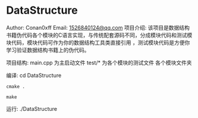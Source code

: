 # DataStructure
Author: Conan0xff
Email: 1526840124@qq.com
项目介绍:
	该项目是数据结构书籍伪代码各个模块的C语言实现，与传统配套源码不同，分成模块代码和测试模块代码，模块代码可作为你的数据结构工具类直接引用
	，测试模块代码是方便你学习验证数据结构书籍上的伪代码。


项目结构:
main.cpp 为主启动文件
test/* 为各个模块的测试文件
各个模块文件夹

编译:
	cd DataStructure
	
	cmake .

	make

运行:
	./DataStructure
